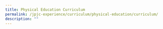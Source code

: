 ```yaml
---
title: Physical Education Curriculum
permalink: /jpjc-experience/curriculum/physical-education/curriculum/
description: ""
---
```

